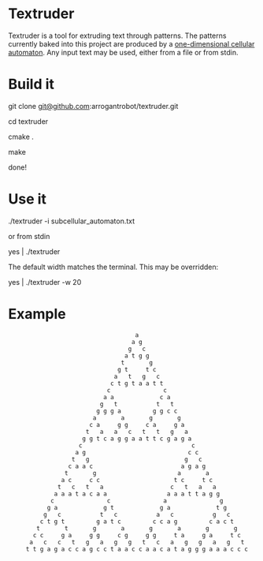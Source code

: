 Textruder
===========

Textruder is a tool for extruding text through patterns. The patterns currently baked into this project are produced by a [one-dimensional cellular automaton](http://archetyp.al/cellular-automata-rule-explorer "cellular automaton"). Any input text may be used, either from a file or from stdin.

Build it
==========

git clone git@github.com:arrogantrobot/textruder.git

cd textruder

cmake .

make

done!

Use it
=========

./textruder -i subcellular_automaton.txt

or from stdin

yes | ./textruder

The default width matches the terminal. This may be overridden:

yes | ./textruder -w 20

Example
========


                                        a                                        
                                       a g                                      
                                      g   c                                     
                                     a t g g                                    
                                    t       g                                   
                                   g t     t c                                  
                                  a   t   g   c                                 
                                 c t g t a a t t                                
                                c               c                               
                               a a             c a                              
                              g   t           t   t                             
                             g g g a         g g c c                            
                            a       a       g       g                           
                           c a     g g     c a     g a                          
                          t   a   a   c   t   t   g   a                         
                         g g t c a g g a a t t c g a g a                        
                        c                               c                       
                       a g                             c c                      
                      t   g                           g   c                     
                     c a a c                         a g a g                    
                    t       g                       a       a                   
                   a c     c c                     t c     t c                  
                  t   c   t   a                   c   t   a   a                 
                 a a a t a c a a                 a a a t t a g g                
                c               c               a               g               
               g a             g t             g a             t g              
              g   c           t   c           a   c           g   c             
             c t g t         g a t c         c c a g         c a c t            
            t       t       g       a       g       a       g       g           
           c c     g a     g g     c g     g g     t a     g a     t c          
          a   c   c   t   g   a   g   g   t   c   a   g   g   a   g   t         
         t t g a g a c c a g c c t a a c c a a c a t a g g g a a a c c c
